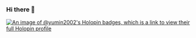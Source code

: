 ### Hi there 👋

<!--
**yumin2002/yumin2002** is a ✨ _special_ ✨ repository because its `README.md` (this file) appears on your GitHub profile.

Here are some ideas to get you started:

- 🔭 I’m currently working on ...
- 🌱 I’m currently learning ...
- 👯 I’m looking to collaborate on ...
- 🤔 I’m looking for help with ...
- 💬 Ask me about ...
- 📫 How to reach me: ...
- 😄 Pronouns: ...
- ⚡ Fun fact: ...
-->
[![An image of @yumin2002's Holopin badges, which is a link to view their full Holopin profile](https://holopin.me/yumin2002)](https://holopin.io/@yumin2002)
